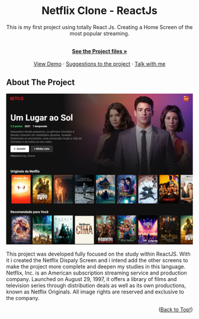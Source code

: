 

<!-- MAIN PAGE -->
<br />
<div align="center" id="top">
  <h1 align="center">Netflix Clone - ReactJs</h1>
  This is my first project using totally React Js. Creating a Home Screen of the most popular streaming.
  <p align="center">
    <br />
    <a href=""><strong>See the Project files »</strong></a>
    <br />
    <br />
    <a href="">View Demo</a>
    ·
    <a href="https://www.linkedin.com/in/luis-tarlino/">Suggestions to the project</a>
    ·
    <a href="https://www.linkedin.com/in/luis-tarlino/">Talk with me</a>
  </p>
</div>

<!-- ABOUT THE PROJECT -->
<div id= "about-the-project">
  <h2>About The Project</h2>

  [![Product Name Screen Shot][product-screenshot]](https://example.com)

  This project was developed fully focused on the study within ReactJS. With it i created the Netflix Dispaly Screen and i intend add the other screens to make the project more complete and deepen my studies in this language. <br/>
  Netflix, Inc. is an American subscription streaming service and production company. Launched on August 29, 1997, it offers a library of films and television series through distribution deals as well as its own productions, known as Netflix Originals. All image rights are reserved and exclusive to the company.
  <p align="right">(<a href="#top">Back to Top!</a>)</p>
</div

  <!-- MARKDOWN LINKS & IMAGES -->
  [product-screenshot]: src/website-demo/Desktop-Screen1.jpg
